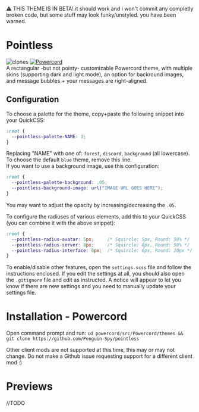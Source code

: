 ⚠ THIS THEME IS IN BETA! it should work and i won't commit any completly broken code, but some stuff may look funky/unstyled. you have been warned.

# Pointless
![clones](https://img.shields.io/endpoint?url=https%3A%2F%2Fstatthegit.penguinspy.repl.co%2Fsheilds%2Fpointless) [![Powercord](https://img.shields.io/badge/client-Powercord-7289D9?logo=discord&logoColor=fff)](https://powercord.dev/)  
A rectangular -but not pointy- customizable Powercord theme, with multiple skins (supporting dark and light mode), an option for backround images, and message bubbles + your messages are right-aligned.  

## Configuration
To choose a palette for the theme, copy+paste the following snippet into your QuickCSS:
```css
:root {
  --pointless-palette-NAME: 1;
}
```
Replacing "NAME" with one of: `forest`, `discord`, `background` (all lowercase). To choose the default `blue` theme, remove this line.  
If you want to use a background image, use this configuration:
```css
:root {
  --pointless-palette-background: .05;
‎  --pointless-background-image: url("IMAGE URL GOES HERE");
}
```
You may want to adjust the opacity by increasing/decreasing the `.05`.

To configure the radiuses of various elements, add this to your QuickCSS (you can combine it with the above snippet):
```css
:root {
  --pointless-radius-avatar: 5px;     /* Squircle: 5px, Round: 50% */
  --pointless-radius-server: 8px;     /* Squircle: 8px, Round: 50% */
  --pointless-radius-interface: 6px;  /* Squircle: 6px, Round: 20px */
}
```
To enable/disable other features, open the `settings.scss` file and follow the instructions enclosed. If you edit the settings at all, you should also open the `.gitignore` file and edit as instructed. A notice will appear to let you know if there are new settings and you need to manually update your settings file.

# Installation - Powercord
Open command prompt and run:
```cd powercord/src/Powercord/themes && git clone https://github.com/Penguin-Spy/pointless```

Other client mods are not supported at this time, this may or may not change. Do not make a Github issue requesting support for a different client mod :)

# Previews
//TODO